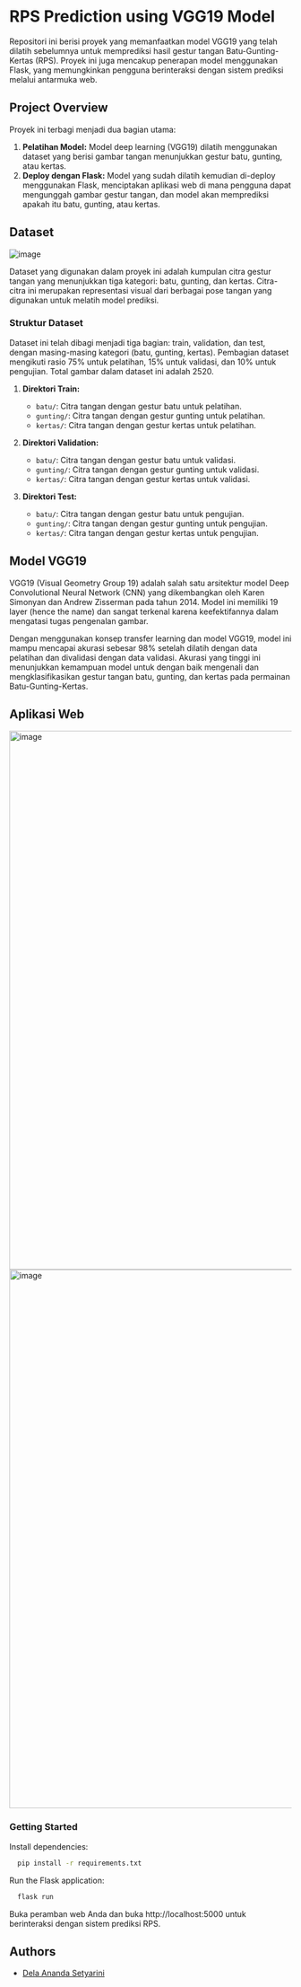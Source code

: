 # RPS Prediction using VGG19 Model

Repositori ini berisi proyek yang memanfaatkan model VGG19 yang telah dilatih sebelumnya untuk memprediksi hasil gestur tangan Batu-Gunting-Kertas (RPS). Proyek ini juga mencakup penerapan model menggunakan Flask, yang memungkinkan pengguna berinteraksi dengan sistem prediksi melalui antarmuka web.

## Project Overview
Proyek ini terbagi menjadi dua bagian utama:
1. **Pelatihan Model:** Model deep learning (VGG19) dilatih menggunakan dataset yang berisi gambar tangan menunjukkan gestur batu, gunting, atau kertas.
2. **Deploy dengan Flask:** Model yang sudah dilatih kemudian di-deploy menggunakan Flask, menciptakan aplikasi web di mana pengguna dapat mengunggah gambar gestur tangan, dan model akan memprediksi apakah itu batu, gunting, atau kertas.

## Dataset
![image](https://github.com/delananda30/rpsprediction/assets/71807981/d55bb033-48a4-42ff-b29d-08ddfab5eafc)

Dataset yang digunakan dalam proyek ini adalah kumpulan citra gestur tangan yang menunjukkan tiga kategori: batu, gunting, dan kertas. Citra-citra ini merupakan representasi visual dari berbagai pose tangan yang digunakan untuk melatih model prediksi.

### Struktur Dataset
Dataset ini telah dibagi menjadi tiga bagian: train, validation, dan test, dengan masing-masing kategori (batu, gunting, kertas). Pembagian dataset mengikuti rasio 75% untuk pelatihan, 15% untuk validasi, dan 10% untuk pengujian. Total gambar dalam dataset ini adalah 2520.

1. **Direktori Train:**
   - `batu/`: Citra tangan dengan gestur batu untuk pelatihan.
   - `gunting/`: Citra tangan dengan gestur gunting untuk pelatihan.
   - `kertas/`: Citra tangan dengan gestur kertas untuk pelatihan.

2. **Direktori Validation:**
   - `batu/`: Citra tangan dengan gestur batu untuk validasi.
   - `gunting/`: Citra tangan dengan gestur gunting untuk validasi.
   - `kertas/`: Citra tangan dengan gestur kertas untuk validasi.

3. **Direktori Test:**
   - `batu/`: Citra tangan dengan gestur batu untuk pengujian.
   - `gunting/`: Citra tangan dengan gestur gunting untuk pengujian.
   - `kertas/`: Citra tangan dengan gestur kertas untuk pengujian.

## Model VGG19
VGG19 (Visual Geometry Group 19) adalah salah satu arsitektur model Deep Convolutional Neural Network (CNN) yang dikembangkan oleh Karen Simonyan dan Andrew Zisserman pada tahun 2014. Model ini memiliki 19 layer (hence the name) dan sangat terkenal karena keefektifannya dalam mengatasi tugas pengenalan gambar.

Dengan menggunakan konsep transfer learning dan model VGG19, model ini mampu mencapai akurasi sebesar 98% setelah dilatih dengan data pelatihan dan divalidasi dengan data validasi. Akurasi yang tinggi ini menunjukkan kemampuan model untuk dengan baik mengenali dan mengklasifikasikan gestur tangan batu, gunting, dan kertas pada permainan Batu-Gunting-Kertas.

## Aplikasi Web
<img width="960" alt="image" src="https://github.com/delananda30/rpsprediction/assets/71807981/f128877e-bbab-4e7f-926c-dd7d7cdf6b38">
<img width="960" alt="image" src="https://github.com/delananda30/rpsprediction/assets/71807981/744c8b92-9560-4528-9d62-f35ec814fc1f">

### Getting Started
Install dependencies:
```bash
  pip install -r requirements.txt
```

Run the Flask application:
```bash
  flask run
```
Buka peramban web Anda dan buka http://localhost:5000 untuk berinteraksi dengan sistem prediksi RPS.

## Authors
- [Dela Ananda Setyarini](https://github.com/delananda30)

